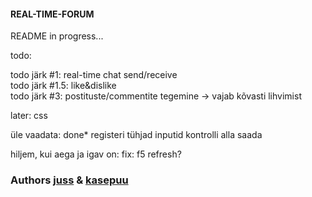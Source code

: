#### REAL-TIME-FORUM    
    
README in progress...   
    
todo:   

todo järk #1: real-time chat send/receive        
todo järk #1.5: like&dislike  
todo järk #3: postituste/commentite tegemine -> vajab kõvasti lihvimist

later: css      
    

üle vaadata:
done* registeri tühjad inputid kontrolli alla saada     

hiljem, kui aega ja igav on: 
fix: f5 refresh?    


### Authors [juss](https://01.kood.tech/git/juss) & [kasepuu](https://01.kood.tech/git/kasepuu) 